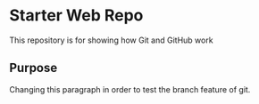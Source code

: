 # Starter Web Repo

This repository is for showing how Git and GitHub work

## Purpose

Changing this paragraph in order to test the branch feature of git.
